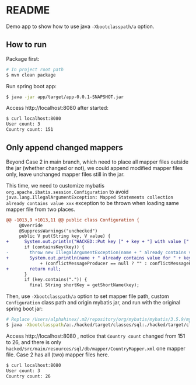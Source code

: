 README
======

Demo app to show how to use java `-Xbootclasspath/a` option.

How to run
----------

Package first:

```bash
# In project root path
$ mvn clean package
```

Run spring boot app:

```bash
$ java -jar app/target/app-0.0.1-SNAPSHOT.jar
```

Access http://localhost:8080 after started:

```bash
$ curl localhost:8080
User count: 3
Country count: 151
```

Only append changed mappers
---------------------------

Beyond Case 2 in main branch, which need to place all mapper files outside the jar (whether changed or not),
we could append modified mapper files only, leave unchanged mapper files still in the jar.

This time, we need to customize mybatis `org.apache.ibatis.session.Configuration` 
to avoid `java.lang.IllegalArgumentException: Mapped Statements collection already contains value xxx` exception 
to be thrown when loading same mapper file from two places.

```diff
@@ -1013,9 +1013,11 @@ public class Configuration {
     @Override
     @SuppressWarnings("unchecked")
     public V put(String key, V value) {
+      System.out.println("HACKED::Put key [" + key + "] with value [" + (value instanceof MappedStatement ? ((MappedStatement)value).getResource() : value) + "]");
       if (containsKey(key)) {
-        throw new IllegalArgumentException(name + " already contains value for " + key
+        System.out.println(name + " already contains value for " + key
             + (conflictMessageProducer == null ? "" : conflictMessageProducer.apply(super.get(key), value)));
+        return null;
       }
       if (key.contains(".")) {
         final String shortKey = getShortName(key);
```

Then, use `-Xbootclasspath/a` option to set mapper file path, custom `Configuration` class path and origin mybatis jar, and run with the original spring boot jar:

```bash
# Replace /Users/alphahinex/.m2/repository/org/mybatis/mybatis/3.5.9/mybatis-3.5.9.jar to your mybatis-3.5.9.jar file's path
$ java -Xbootclasspath/a:./hacked/target/classes/sql:./hacked/target/classes:/Users/alphahinex/.m2/repository/org/mybatis/mybatis/3.5.9/mybatis-3.5.9.jar -jar app/target/app-0.0.1-SNAPSHOT.jar --mybatis.mapper-locations=classpath*:db/mapper/*Mapper.xml
```

Access http://localhost:8080 , notice that `Country count` changed from 151 to 26, 
and there is only `hacked/src/main/resources/sql/db/mapper/CountryMapper.xml` one mapper file.
Case 2 has all (two) mapper files here.

```bash
$ curl localhost:8080
User count: 3
Country count: 26
```